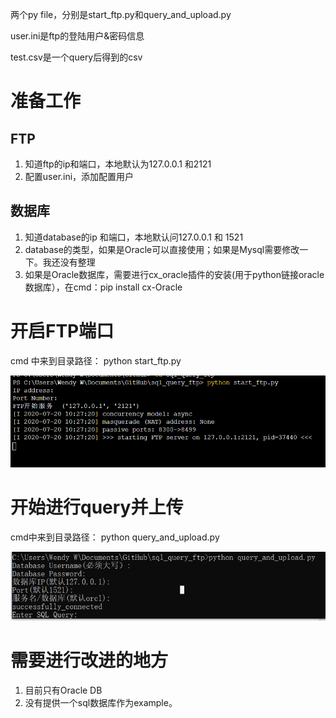 两个py file，分别是start_ftp.py和query_and_upload.py


user.ini是ftp的登陆用户&密码信息


test.csv是一个query后得到的csv



# 准备工作

## FTP
1. 知道ftp的ip和端口，本地默认为127.0.0.1 和2121
2. 配置user.ini，添加配置用户

## 数据库

1. 知道database的ip 和端口，本地默认问127.0.0.1 和 1521
2. database的类型，如果是Oracle可以直接使用；如果是Mysql需要修改一下。我还没有整理
3. 如果是Oracle数据库，需要进行cx_oracle插件的安装(用于python链接oracle数据库），在cmd：pip install cx-Oracle


# 开启FTP端口

cmd 中来到目录路径：
python start_ftp.py

![开启FTP](start.PNG)

# 开始进行query并上传

cmd中来到目录路径：
python query_and_upload.py

![sql Query](query.PNG)


# 需要进行改进的地方
1. 目前只有Oracle DB
2. 没有提供一个sql数据库作为example。
